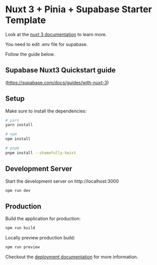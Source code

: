 # Nuxt 3 + Pinia + Supabase Starter Template

Look at the [nuxt 3 documentation](https://v3.nuxtjs.org) to learn more.

You need to edit .env file for supabase.

Follow the guide below. 

## Supabase Nuxt3 Quickstart guide
(https://supabase.com/docs/guides/with-nuxt-3)



## Setup

Make sure to install the dependencies:

```bash
# yarn
yarn install

# npm
npm install

# pnpm
pnpm install --shamefully-hoist
```

## Development Server

Start the development server on http://localhost:3000

```bash
npm run dev
```

## Production

Build the application for production:

```bash
npm run build
```

Locally preview production build:

```bash
npm run preview
```

Checkout the [deployment documentation](https://v3.nuxtjs.org/guide/deploy/presets) for more information.
